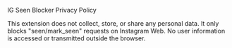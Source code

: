 
IG Seen Blocker Privacy Policy

This extension does not collect, store, or share any personal data. 
It only blocks "seen/mark_seen" requests on Instagram Web. 
No user information is accessed or transmitted outside the browser.
